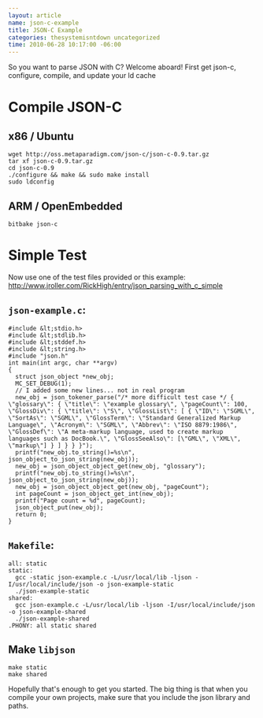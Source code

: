 ```yaml
--- 
layout: article
name: json-c-example
title: JSON-C Example
categories: thesystemisntdown uncategorized
time: 2010-06-28 10:17:00 -06:00
---
```

So you want to parse JSON with C? Welcome aboard!
First get json-c, configure, compile, and update your ld cache

Compile JSON-C
====

x86 / Ubuntu
----

    wget http://oss.metaparadigm.com/json-c/json-c-0.9.tar.gz
    tar xf json-c-0.9.tar.gz
    cd json-c-0.9
    ./configure && make && sudo make install
    sudo ldconfig

ARM / OpenEmbedded
----

    bitbake json-c

Simple Test
====

Now use one of the test files provided or this example:
http://www.jroller.com/RickHigh/entry/json_parsing_with_c_simple

`json-example.c`:
----

    #include &lt;stdio.h>
    #include &lt;stdlib.h>
    #include &lt;stddef.h>
    #include &lt;string.h>
    #include "json.h"
    int main(int argc, char **argv)
    {
      struct json_object *new_obj;
      MC_SET_DEBUG(1);
      // I added some new lines... not in real program
      new_obj = json_tokener_parse("/* more difficult test case */ { \"glossary\": { \"title\": \"example glossary\", \"pageCount\": 100, \"GlossDiv\": { \"title\": \"S\", \"GlossList\": [ { \"ID\": \"SGML\", \"SortAs\": \"SGML\", \"GlossTerm\": \"Standard Generalized Markup Language\", \"Acronym\": \"SGML\", \"Abbrev\": \"ISO 8879:1986\", \"GlossDef\": \"A meta-markup language, used to create markup languages such as DocBook.\", \"GlossSeeAlso\": [\"GML\", \"XML\", \"markup\"] } ] } } }");
      printf("new_obj.to_string()=%s\n", json_object_to_json_string(new_obj));
      new_obj = json_object_object_get(new_obj, "glossary");
      printf("new_obj.to_string()=%s\n", json_object_to_json_string(new_obj));
      new_obj = json_object_object_get(new_obj, "pageCount");
      int pageCount = json_object_get_int(new_obj);
      printf("Page count = %d", pageCount);
      json_object_put(new_obj);
      return 0;
    }

`Makefile`:
----

    all: static
    static:
      gcc -static json-example.c -L/usr/local/lib -ljson -I/usr/local/include/json -o json-example-static
      ./json-example-static
    shared:
      gcc json-example.c -L/usr/local/lib -ljson -I/usr/local/include/json -o json-example-shared
      ./json-example-shared
    .PHONY: all static shared

Make `libjson`
----

    make static
    make shared

Hopefully that's enough to get you started. The big thing is that when you compile your own projects, make sure that you include the json library and paths.

<img width='1' height='1' src='https://blogger.googleusercontent.com/tracker/3223021047265210707-429295978562103288?l=thesystemisntdown.blogspot.com' alt='' />
